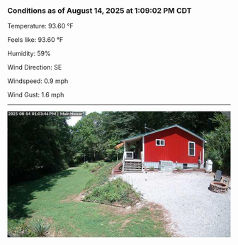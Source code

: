 ### Conditions as of August 14, 2025 at 1:09:02 PM CDT 

Temperature: 93.60 &deg;F

Feels like: 93.60 &deg;F

Humidity: 59%

Wind Direction: SE

Windspeed: 0.9 mph

Wind Gust: 1.6 mph

---

<img src="./images/latest.jpeg"/>

